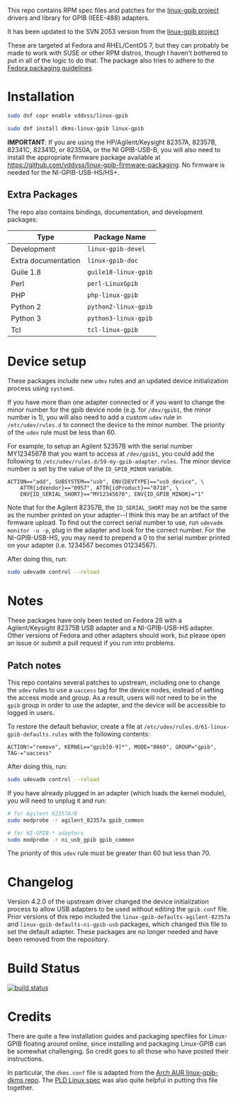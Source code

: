 This repo contains RPM spec files and patches for the 
[linux-gpib project](https://linux-gpib.sourceforge.io/) drivers and library for
GPIB (IEEE-488) adapters.

It has been updated to the SVN 2053 version from the [linux-gpib project](https://sourceforge.net/p/linux-gpib/code/HEAD/tree/)

These are targeted at Fedora and RHEL/CentOS 7, but they can probably be made to
work with SUSE or other RPM distros, though I haven't bothered to put in all of
the logic to do that. The package also tries to adhere to the
[Fedora packaging guidelines](https://docs.fedoraproject.org/en-US/packaging-guidelines/).

# Installation

```bash
sudo dnf copr enable vddvss/linux-gpib

sudo dnf install dkms-linux-gpib linux-gpib
```

**IMPORTANT**: If you are using the HP/Agilent/Keysight 82357A, 82357B, 82341C,
82341D, or 82350A, or the NI GPIB-USB-B, you will also need to install the
appropriate firmware package available at
https://github.com/vddvss/linux-gpib-firmware-packaging. No firmware is needed for
the NI-GPIB-USB-HS/HS+.

## Extra Packages
The repo also contains bindings, documentation, and development packages:

| Type                | Package Name          |
| ------------------- | --------------------- |
| Development         | `linux-gpib-devel`    |
| Extra documentation | `linux-gpib-doc`      |
| Guile 1.8           | `guile18-linux-gpib`  |
| Perl                | `perl-LinuxGpib`      |
| PHP                 | `php-linux-gpib`      |
| Python 2            | `python2-linux-gpib`  |
| Python 3            | `python3-linux-gpib`  |
| Tcl                 | `tcl-linux-gpib`      |

# Device setup
These packages include new `udev` rules and an updated device initialization
process using `systemd`.

If you have more than one adapter connected or if you want to change the minor
number for the gpib device node (e.g. for `/dev/gpib1`, the minor number is 1),
you will also need to add a custom `udev` rule in `/etc/udev/rules.d` to connect
the device to the minor number. The priority of the `udev` rule must be less
than 60.

For example, to setup an Agilent 52357B with the serial number MY12345678 that
you want to access at `/dev/gpib1`, you could add the following to 
`/etc/udev/rules.d/59-my-gpib-adapter.rules`. The minor device number is set by
the value of the `ID_GPIB_MINOR` variable.

```
ACTION=="add", SUBSYSTEM=="usb", ENV{DEVTYPE}=="usb_device", \
    ATTR{idVendor}=="0957", ATTR{idProduct}=="0718", \
    ENV{ID_SERIAL_SHORT}=="MY12345678", ENV{ID_GPIB_MINOR}="1"
```

Note that for the Agilent 82357B, the `ID_SERIAL_SHORT` may not be the same as
the number printed on your adapter--I think this may be an artifact of the
firmware upload. To find out the correct serial number to use, run 
`udevadm monitor -u -p`, plug in the adapter and look for the correct number.
For the NI-GPIB-USB-HS, you may need to prepend a 0 to the serial number printed
on your adapter (i.e. 1234567 becomes 01234567).

After doing this, run:

```bash
sudo udevadm control --reload
```

# Notes
These packages have only been tested on Fedora 28 with a Agilent/Keysight 82375B
USB adapter and a NI-GPIB-USB-HS adapter. Other versions of Fedora and other
adapters should work, but please open an issue or submit a pull request if you
run into problems.

## Patch notes
This repo contains several patches to upstream, including one to change the
`udev` rules to use a `uaccess` tag for the device nodes, instead of setting the
access mode and group. As a result, users will not need to be in the `gpib`
group in order to use the adapter, and the device will be accessible to logged
in users.

To restore the default behavior, create a file at
`/etc/udev/rules.d/61-linux-gpib-defaults.rules` with the following contents:

```
ACTION!="remove", KERNEL=="gpib[0-9]*", MODE="0660", GROUP="gpib", TAG-="uaccess"
```

After doing this, run:

```bash
sudo udevadm control --reload
```

If you have already plugged in an adapter (which loads the kernel module), you
will need to unplug it and run:

```bash
# for Agilent 82357A/B
sudo modprobe -r agilent_82357a gpib_common

# for NI-GPIB-* adapters
sudo modprobe -r ni_usb_gpib gpib_common
```

The priority of this `udev` rule must be greater than 60 but less than 70.

# Changelog

Version 4.2.0 of the upstream driver changed the device initialization process
to allow USB adapters to be used without editing the `gpib.conf` file. Prior
versions of this repo included the `linux-gpib-defaults-agilent-82357a` and
`linux-gpib-defaults-ni-gpib-usb` packages, which changed this file to set the
default adapter.  These packages are no longer needed and have been removed from
the repository.

# Build Status
[![build status](https://copr.fedorainfracloud.org/coprs/vddvss/linux-gpib/package/linux-gpib/status_image/last_build.png)](https://copr.fedorainfracloud.org/coprs/vddvss/linux-gpib/package/linux-gpib)

# Credits
There are quite a few installation guides and packaging specfiles for Linux-GPIB
floating around online, since installing and packaging Linux-GPIB can be
somewhat challenging. So credit goes to all those who have posted their
instructions.

In particular, the `dkms.conf` file is adapted from the
[Arch AUR linux-gpib-dkms repo](https://aur.archlinux.org/packages/linux-gpib-dkms/).
The [PLD Linux spec](https://github.com/pld-linux/linux-gpib/blob/master/linux-gpib.spec) 
was also quite helpful in putting this file together.


